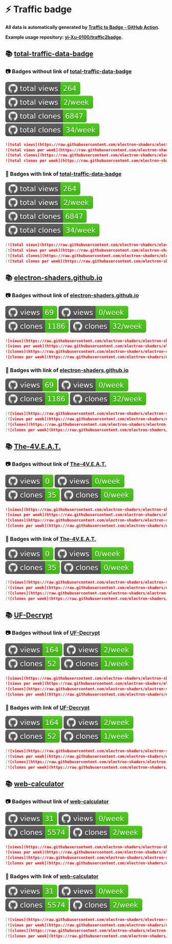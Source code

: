 # ⚡️ Traffic badge

**All data is automatically generated by [Traffic to Badge - GitHub Action](https://github.com/marketplace/actions/traffic-to-badge).**

**Example usage repository: [yi-Xu-0100/traffic2badge](https://github.com/yi-Xu-0100/traffic2badge).**

## 📚 [total-traffic-data-badge](https://github.com/electron-shaders/electron-shaders.github.io/tree/traffic#readme)

### 📷 Badges without link of [total-traffic-data-badge](https://github.com/electron-shaders/electron-shaders.github.io/tree/traffic#readme)

![total views](https://raw.githubusercontent.com/electron-shaders/electron-shaders.github.io/traffic/total_views.svg)
![total views per week](https://raw.githubusercontent.com/electron-shaders/electron-shaders.github.io/traffic/total_views_per_week.svg)
![total clones](https://raw.githubusercontent.com/electron-shaders/electron-shaders.github.io/traffic/total_clones.svg)
![total clones per week](https://raw.githubusercontent.com/electron-shaders/electron-shaders.github.io/traffic/total_clones_per_week.svg)

```markdown
![total views](https://raw.githubusercontent.com/electron-shaders/electron-shaders.github.io/traffic/total_views.svg)
![total views per week](https://raw.githubusercontent.com/electron-shaders/electron-shaders.github.io/traffic/total_views_per_week.svg)
![total clones](https://raw.githubusercontent.com/electron-shaders/electron-shaders.github.io/traffic/total_clones.svg)
![total clones per week](https://raw.githubusercontent.com/electron-shaders/electron-shaders.github.io/traffic/total_clones_per_week.svg)
```

### 🔗 Badges with link of [total-traffic-data-badge](https://github.com/electron-shaders/electron-shaders.github.io/tree/traffic#readme)

[![total views](https://raw.githubusercontent.com/electron-shaders/electron-shaders.github.io/traffic/total_views.svg)](https://github.com/electron-shaders/electron-shaders.github.io/tree/traffic#-total-traffic-data-badge)
[![total views per week](https://raw.githubusercontent.com/electron-shaders/electron-shaders.github.io/traffic/total_views_per_week.svg)](https://github.com/electron-shaders/electron-shaders.github.io/tree/traffic#-total-traffic-data-badge)
[![total clones](https://raw.githubusercontent.com/electron-shaders/electron-shaders.github.io/traffic/total_clones.svg)](https://github.com/electron-shaders/electron-shaders.github.io/tree/traffic#-total-traffic-data-badge)
[![total clones per week](https://raw.githubusercontent.com/electron-shaders/electron-shaders.github.io/traffic/total_clones_per_week.svg)](https://github.com/electron-shaders/electron-shaders.github.io/tree/traffic#-total-traffic-data-badge)

```markdown
[![total views](https://raw.githubusercontent.com/electron-shaders/electron-shaders.github.io/traffic/total_views.svg)](https://github.com/electron-shaders/electron-shaders.github.io/tree/traffic#-total-traffic-data-badge)
[![total views per week](https://raw.githubusercontent.com/electron-shaders/electron-shaders.github.io/traffic/total_views_per_week.svg)](https://github.com/electron-shaders/electron-shaders.github.io/tree/traffic#-total-traffic-data-badge)
[![total clones](https://raw.githubusercontent.com/electron-shaders/electron-shaders.github.io/traffic/total_clones.svg)](https://github.com/electron-shaders/electron-shaders.github.io/tree/traffic#-total-traffic-data-badge)
[![total clones per week](https://raw.githubusercontent.com/electron-shaders/electron-shaders.github.io/traffic/total_clones_per_week.svg)](https://github.com/electron-shaders/electron-shaders.github.io/tree/traffic#-total-traffic-data-badge)
```

## 📚 [electron-shaders.github.io](https://github.com/electron-shaders/electron-shaders.github.io/tree/traffic/traffic-electron-shaders.github.io)

### 📷 Badges without link of [electron-shaders.github.io](https://github.com/electron-shaders/electron-shaders.github.io/tree/traffic/traffic-electron-shaders.github.io)

![views](https://raw.githubusercontent.com/electron-shaders/electron-shaders.github.io/traffic/traffic-electron-shaders.github.io/views.svg)
![views per week](https://raw.githubusercontent.com/electron-shaders/electron-shaders.github.io/traffic/traffic-electron-shaders.github.io/views_per_week.svg)
![clones](https://raw.githubusercontent.com/electron-shaders/electron-shaders.github.io/traffic/traffic-electron-shaders.github.io/clones.svg)
![clones per week](https://raw.githubusercontent.com/electron-shaders/electron-shaders.github.io/traffic/traffic-electron-shaders.github.io/clones_per_week.svg)

```markdown
![views](https://raw.githubusercontent.com/electron-shaders/electron-shaders.github.io/traffic/traffic-electron-shaders.github.io/views.svg)
![views per week](https://raw.githubusercontent.com/electron-shaders/electron-shaders.github.io/traffic/traffic-electron-shaders.github.io/views_per_week.svg)
![clones](https://raw.githubusercontent.com/electron-shaders/electron-shaders.github.io/traffic/traffic-electron-shaders.github.io/clones.svg)
![clones per week](https://raw.githubusercontent.com/electron-shaders/electron-shaders.github.io/traffic/traffic-electron-shaders.github.io/clones_per_week.svg)
```

### 🔗 Badges with link of [electron-shaders.github.io](https://github.com/electron-shaders/electron-shaders.github.io/tree/traffic/traffic-electron-shaders.github.io)

[![views](https://raw.githubusercontent.com/electron-shaders/electron-shaders.github.io/traffic/traffic-electron-shaders.github.io/views.svg)](https://github.com/electron-shaders/electron-shaders.github.io/tree/traffic#-electron-shaders.github.io)
[![views per week](https://raw.githubusercontent.com/electron-shaders/electron-shaders.github.io/traffic/traffic-electron-shaders.github.io/views_per_week.svg)](https://github.com/electron-shaders/electron-shaders.github.io/tree/traffic#-electron-shaders.github.io)
[![clones](https://raw.githubusercontent.com/electron-shaders/electron-shaders.github.io/traffic/traffic-electron-shaders.github.io/clones.svg)](https://github.com/electron-shaders/electron-shaders.github.io/tree/traffic#-electron-shaders.github.io)
[![clones per week](https://raw.githubusercontent.com/electron-shaders/electron-shaders.github.io/traffic/traffic-electron-shaders.github.io/clones_per_week.svg)](https://github.com/electron-shaders/electron-shaders.github.io/tree/traffic#-electron-shaders.github.io)

```markdown
[![views](https://raw.githubusercontent.com/electron-shaders/electron-shaders.github.io/traffic/traffic-electron-shaders.github.io/views.svg)](https://github.com/electron-shaders/electron-shaders.github.io/tree/traffic#-electron-shaders.github.io)
[![views per week](https://raw.githubusercontent.com/electron-shaders/electron-shaders.github.io/traffic/traffic-electron-shaders.github.io/views_per_week.svg)](https://github.com/electron-shaders/electron-shaders.github.io/tree/traffic#-electron-shaders.github.io)
[![clones](https://raw.githubusercontent.com/electron-shaders/electron-shaders.github.io/traffic/traffic-electron-shaders.github.io/clones.svg)](https://github.com/electron-shaders/electron-shaders.github.io/tree/traffic#-electron-shaders.github.io)
[![clones per week](https://raw.githubusercontent.com/electron-shaders/electron-shaders.github.io/traffic/traffic-electron-shaders.github.io/clones_per_week.svg)](https://github.com/electron-shaders/electron-shaders.github.io/tree/traffic#-electron-shaders.github.io)
```

## 📚 [The-4V.E.A.T.](https://github.com/electron-shaders/electron-shaders.github.io/tree/traffic/traffic-The-4V.E.A.T.)

### 📷 Badges without link of [The-4V.E.A.T.](https://github.com/electron-shaders/electron-shaders.github.io/tree/traffic/traffic-The-4V.E.A.T.)

![views](https://raw.githubusercontent.com/electron-shaders/electron-shaders.github.io/traffic/traffic-The-4V.E.A.T./views.svg)
![views per week](https://raw.githubusercontent.com/electron-shaders/electron-shaders.github.io/traffic/traffic-The-4V.E.A.T./views_per_week.svg)
![clones](https://raw.githubusercontent.com/electron-shaders/electron-shaders.github.io/traffic/traffic-The-4V.E.A.T./clones.svg)
![clones per week](https://raw.githubusercontent.com/electron-shaders/electron-shaders.github.io/traffic/traffic-The-4V.E.A.T./clones_per_week.svg)

```markdown
![views](https://raw.githubusercontent.com/electron-shaders/electron-shaders.github.io/traffic/traffic-The-4V.E.A.T./views.svg)
![views per week](https://raw.githubusercontent.com/electron-shaders/electron-shaders.github.io/traffic/traffic-The-4V.E.A.T./views_per_week.svg)
![clones](https://raw.githubusercontent.com/electron-shaders/electron-shaders.github.io/traffic/traffic-The-4V.E.A.T./clones.svg)
![clones per week](https://raw.githubusercontent.com/electron-shaders/electron-shaders.github.io/traffic/traffic-The-4V.E.A.T./clones_per_week.svg)
```

### 🔗 Badges with link of [The-4V.E.A.T.](https://github.com/electron-shaders/electron-shaders.github.io/tree/traffic/traffic-The-4V.E.A.T.)

[![views](https://raw.githubusercontent.com/electron-shaders/electron-shaders.github.io/traffic/traffic-The-4V.E.A.T./views.svg)](https://github.com/electron-shaders/electron-shaders.github.io/tree/traffic#-The-4V.E.A.T.)
[![views per week](https://raw.githubusercontent.com/electron-shaders/electron-shaders.github.io/traffic/traffic-The-4V.E.A.T./views_per_week.svg)](https://github.com/electron-shaders/electron-shaders.github.io/tree/traffic#-The-4V.E.A.T.)
[![clones](https://raw.githubusercontent.com/electron-shaders/electron-shaders.github.io/traffic/traffic-The-4V.E.A.T./clones.svg)](https://github.com/electron-shaders/electron-shaders.github.io/tree/traffic#-The-4V.E.A.T.)
[![clones per week](https://raw.githubusercontent.com/electron-shaders/electron-shaders.github.io/traffic/traffic-The-4V.E.A.T./clones_per_week.svg)](https://github.com/electron-shaders/electron-shaders.github.io/tree/traffic#-The-4V.E.A.T.)

```markdown
[![views](https://raw.githubusercontent.com/electron-shaders/electron-shaders.github.io/traffic/traffic-The-4V.E.A.T./views.svg)](https://github.com/electron-shaders/electron-shaders.github.io/tree/traffic#-The-4V.E.A.T.)
[![views per week](https://raw.githubusercontent.com/electron-shaders/electron-shaders.github.io/traffic/traffic-The-4V.E.A.T./views_per_week.svg)](https://github.com/electron-shaders/electron-shaders.github.io/tree/traffic#-The-4V.E.A.T.)
[![clones](https://raw.githubusercontent.com/electron-shaders/electron-shaders.github.io/traffic/traffic-The-4V.E.A.T./clones.svg)](https://github.com/electron-shaders/electron-shaders.github.io/tree/traffic#-The-4V.E.A.T.)
[![clones per week](https://raw.githubusercontent.com/electron-shaders/electron-shaders.github.io/traffic/traffic-The-4V.E.A.T./clones_per_week.svg)](https://github.com/electron-shaders/electron-shaders.github.io/tree/traffic#-The-4V.E.A.T.)
```

## 📚 [UF-Decrypt](https://github.com/electron-shaders/electron-shaders.github.io/tree/traffic/traffic-UF-Decrypt)

### 📷 Badges without link of [UF-Decrypt](https://github.com/electron-shaders/electron-shaders.github.io/tree/traffic/traffic-UF-Decrypt)

![views](https://raw.githubusercontent.com/electron-shaders/electron-shaders.github.io/traffic/traffic-UF-Decrypt/views.svg)
![views per week](https://raw.githubusercontent.com/electron-shaders/electron-shaders.github.io/traffic/traffic-UF-Decrypt/views_per_week.svg)
![clones](https://raw.githubusercontent.com/electron-shaders/electron-shaders.github.io/traffic/traffic-UF-Decrypt/clones.svg)
![clones per week](https://raw.githubusercontent.com/electron-shaders/electron-shaders.github.io/traffic/traffic-UF-Decrypt/clones_per_week.svg)

```markdown
![views](https://raw.githubusercontent.com/electron-shaders/electron-shaders.github.io/traffic/traffic-UF-Decrypt/views.svg)
![views per week](https://raw.githubusercontent.com/electron-shaders/electron-shaders.github.io/traffic/traffic-UF-Decrypt/views_per_week.svg)
![clones](https://raw.githubusercontent.com/electron-shaders/electron-shaders.github.io/traffic/traffic-UF-Decrypt/clones.svg)
![clones per week](https://raw.githubusercontent.com/electron-shaders/electron-shaders.github.io/traffic/traffic-UF-Decrypt/clones_per_week.svg)
```

### 🔗 Badges with link of [UF-Decrypt](https://github.com/electron-shaders/electron-shaders.github.io/tree/traffic/traffic-UF-Decrypt)

[![views](https://raw.githubusercontent.com/electron-shaders/electron-shaders.github.io/traffic/traffic-UF-Decrypt/views.svg)](https://github.com/electron-shaders/electron-shaders.github.io/tree/traffic#-UF-Decrypt)
[![views per week](https://raw.githubusercontent.com/electron-shaders/electron-shaders.github.io/traffic/traffic-UF-Decrypt/views_per_week.svg)](https://github.com/electron-shaders/electron-shaders.github.io/tree/traffic#-UF-Decrypt)
[![clones](https://raw.githubusercontent.com/electron-shaders/electron-shaders.github.io/traffic/traffic-UF-Decrypt/clones.svg)](https://github.com/electron-shaders/electron-shaders.github.io/tree/traffic#-UF-Decrypt)
[![clones per week](https://raw.githubusercontent.com/electron-shaders/electron-shaders.github.io/traffic/traffic-UF-Decrypt/clones_per_week.svg)](https://github.com/electron-shaders/electron-shaders.github.io/tree/traffic#-UF-Decrypt)

```markdown
[![views](https://raw.githubusercontent.com/electron-shaders/electron-shaders.github.io/traffic/traffic-UF-Decrypt/views.svg)](https://github.com/electron-shaders/electron-shaders.github.io/tree/traffic#-UF-Decrypt)
[![views per week](https://raw.githubusercontent.com/electron-shaders/electron-shaders.github.io/traffic/traffic-UF-Decrypt/views_per_week.svg)](https://github.com/electron-shaders/electron-shaders.github.io/tree/traffic#-UF-Decrypt)
[![clones](https://raw.githubusercontent.com/electron-shaders/electron-shaders.github.io/traffic/traffic-UF-Decrypt/clones.svg)](https://github.com/electron-shaders/electron-shaders.github.io/tree/traffic#-UF-Decrypt)
[![clones per week](https://raw.githubusercontent.com/electron-shaders/electron-shaders.github.io/traffic/traffic-UF-Decrypt/clones_per_week.svg)](https://github.com/electron-shaders/electron-shaders.github.io/tree/traffic#-UF-Decrypt)
```

## 📚 [web-calculator](https://github.com/electron-shaders/electron-shaders.github.io/tree/traffic/traffic-web-calculator)

### 📷 Badges without link of [web-calculator](https://github.com/electron-shaders/electron-shaders.github.io/tree/traffic/traffic-web-calculator)

![views](https://raw.githubusercontent.com/electron-shaders/electron-shaders.github.io/traffic/traffic-web-calculator/views.svg)
![views per week](https://raw.githubusercontent.com/electron-shaders/electron-shaders.github.io/traffic/traffic-web-calculator/views_per_week.svg)
![clones](https://raw.githubusercontent.com/electron-shaders/electron-shaders.github.io/traffic/traffic-web-calculator/clones.svg)
![clones per week](https://raw.githubusercontent.com/electron-shaders/electron-shaders.github.io/traffic/traffic-web-calculator/clones_per_week.svg)

```markdown
![views](https://raw.githubusercontent.com/electron-shaders/electron-shaders.github.io/traffic/traffic-web-calculator/views.svg)
![views per week](https://raw.githubusercontent.com/electron-shaders/electron-shaders.github.io/traffic/traffic-web-calculator/views_per_week.svg)
![clones](https://raw.githubusercontent.com/electron-shaders/electron-shaders.github.io/traffic/traffic-web-calculator/clones.svg)
![clones per week](https://raw.githubusercontent.com/electron-shaders/electron-shaders.github.io/traffic/traffic-web-calculator/clones_per_week.svg)
```

### 🔗 Badges with link of [web-calculator](https://github.com/electron-shaders/electron-shaders.github.io/tree/traffic/traffic-web-calculator)

[![views](https://raw.githubusercontent.com/electron-shaders/electron-shaders.github.io/traffic/traffic-web-calculator/views.svg)](https://github.com/electron-shaders/electron-shaders.github.io/tree/traffic#-web-calculator)
[![views per week](https://raw.githubusercontent.com/electron-shaders/electron-shaders.github.io/traffic/traffic-web-calculator/views_per_week.svg)](https://github.com/electron-shaders/electron-shaders.github.io/tree/traffic#-web-calculator)
[![clones](https://raw.githubusercontent.com/electron-shaders/electron-shaders.github.io/traffic/traffic-web-calculator/clones.svg)](https://github.com/electron-shaders/electron-shaders.github.io/tree/traffic#-web-calculator)
[![clones per week](https://raw.githubusercontent.com/electron-shaders/electron-shaders.github.io/traffic/traffic-web-calculator/clones_per_week.svg)](https://github.com/electron-shaders/electron-shaders.github.io/tree/traffic#-web-calculator)

```markdown
[![views](https://raw.githubusercontent.com/electron-shaders/electron-shaders.github.io/traffic/traffic-web-calculator/views.svg)](https://github.com/electron-shaders/electron-shaders.github.io/tree/traffic#-web-calculator)
[![views per week](https://raw.githubusercontent.com/electron-shaders/electron-shaders.github.io/traffic/traffic-web-calculator/views_per_week.svg)](https://github.com/electron-shaders/electron-shaders.github.io/tree/traffic#-web-calculator)
[![clones](https://raw.githubusercontent.com/electron-shaders/electron-shaders.github.io/traffic/traffic-web-calculator/clones.svg)](https://github.com/electron-shaders/electron-shaders.github.io/tree/traffic#-web-calculator)
[![clones per week](https://raw.githubusercontent.com/electron-shaders/electron-shaders.github.io/traffic/traffic-web-calculator/clones_per_week.svg)](https://github.com/electron-shaders/electron-shaders.github.io/tree/traffic#-web-calculator)
```
